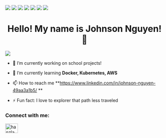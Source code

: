 
<!--
**JohnsonNguyen-Py/JohnsonNguyen-Py** is a ✨ _special_ ✨ repository because its `README.md` (this file) appears on your GitHub profile.

Here are some ideas to get you started:

- 🔭 I’m currently working on ...
- 🌱 I’m currently learning ...
- 👯 I’m looking to collaborate on ...
- 🤔 I’m looking for help with ...
- 💬 Ask me about ...
- 📫 How to reach me: ...
- 😄 Pronouns: ...
- ⚡ Fun fact: ...
-->

![](https://img.shields.io/badge/Code-JavaScript-informational?style=flat&logo=javascript&logoColor=Yellow)
![](https://img.shields.io/badge/Code-Node.js-informational?style=flat&logo=node.js&logoColor=Green)
![](https://img.shields.io/badge/Code-Python-informational?style=flat&logo=python&logoColor=Yellow)
![](https://img.shields.io/badge/Code-Java-informational?style=flat&logo=java&logoColor=orange)
![](https://img.shields.io/badge/Code-MySQL-informational?style=flat&logo=mysql&logoColor=white)
![](https://img.shields.io/badge/Tools-Git-informational?style=flat&logo=Git&logoColor=blue)
![](https://img.shields.io/badge/Tools-Docker-informational?style=flat&logo=Docker&logoColor=blue)



<h1 align="center">Hello! My name is Johnson Nguyen! 👋 </h1>


<p align="left"> <img src="https://komarev.com/ghpvc/?username=JohnsonNguyen-Py&label=Profile%20views&color=0e75b6&style=flat" /> </p>

- 🔭 I’m currently working on school projects!

- 🌱 I’m currently learning **Docker, Kubernetes, AWS**

- 📫 How to reach me **https://www.linkedin.com/in/johnson-nguyen-49aa3a1b5/ **

- ⚡ Fun fact: I love to explorer that path less traveled 


<h3 align="left">Connect with me:</h3>
<p align="left">

<a href="https://www.linkedin.com/in/johnson-nguyen-49aa3a1b5/" target="blank"><img align="center" src="https://cdn.jsdelivr.net/npm/simple-icons@3.0.1/icons/linkedin.svg" alt="hanzla" height="30" width="40" /></a>


<!--<p><img align="left" src="https://github-readme-stats.vercel.app/api/top-langs?username=1hanzla100&show_icons=true&locale=en&layout=compact" alt="1hanzla100" /></p>

